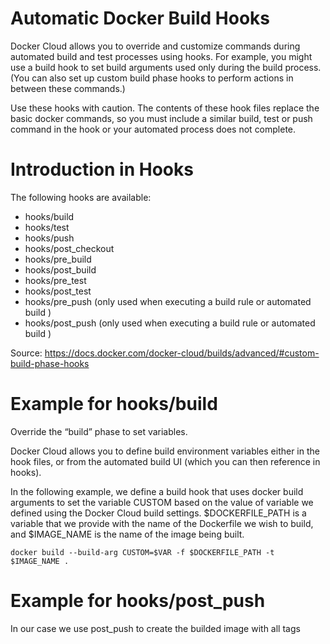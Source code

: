 Automatic Docker Build Hooks
====
Docker Cloud allows you to override and customize commands during automated build and test processes using hooks. For example, you might use a build hook to set build arguments used only during the build process. (You can also set up custom build phase hooks to perform actions in between these commands.)

Use these hooks with caution. The contents of these hook files replace the basic docker commands, so you must include a similar build, test or push command in the hook or your automated process does not complete.

# Introduction in Hooks
The following hooks are available:
- hooks/build
- hooks/test
- hooks/push
- hooks/post_checkout
- hooks/pre_build
- hooks/post_build
- hooks/pre_test
- hooks/post_test
- hooks/pre_push (only used when executing a build rule or automated build )
- hooks/post_push (only used when executing a build rule or automated build )

Source:
https://docs.docker.com/docker-cloud/builds/advanced/#custom-build-phase-hooks


# Example for hooks/build
Override the “build” phase to set variables.

Docker Cloud allows you to define build environment variables either in the hook files, or from the automated build UI (which you can then reference in hooks).

In the following example, we define a build hook that uses docker build arguments to set the variable CUSTOM based on the value of variable we defined using the Docker Cloud build settings. $DOCKERFILE_PATH is a variable that we provide with the name of the Dockerfile we wish to build, and $IMAGE_NAME is the name of the image being built.

`docker build --build-arg CUSTOM=$VAR -f $DOCKERFILE_PATH -t $IMAGE_NAME .`

# Example for hooks/post_push
In our case we use post_push to create the builded image with all tags